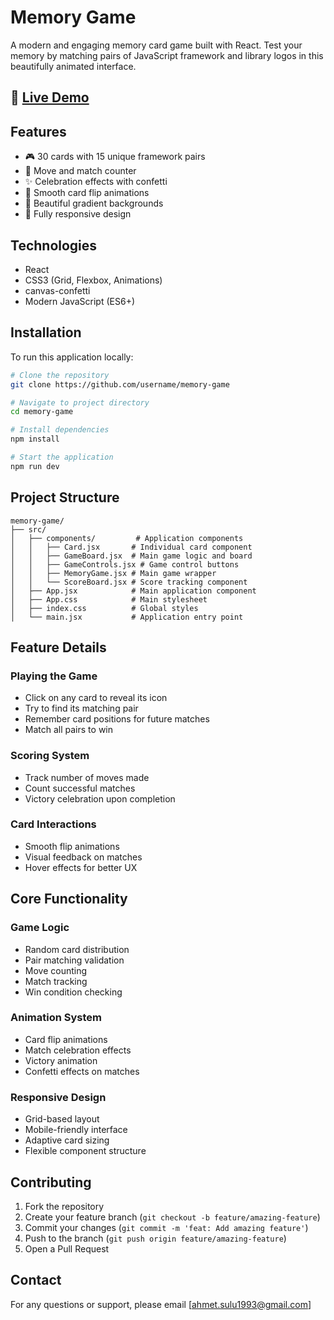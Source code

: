# Memory Game
A modern and engaging memory card game built with React. Test your memory by matching pairs of JavaScript framework and library logos in this beautifully animated interface.

## 🚀 [Live Demo](https://chimerical-sawine-830c8e.netlify.app/)

## Features
- 🎮 30 cards with 15 unique framework pairs
- 🎯 Move and match counter
- ✨ Celebration effects with confetti
- 💫 Smooth card flip animations
- 🎨 Beautiful gradient backgrounds
- 📱 Fully responsive design

## Technologies
- React
- CSS3 (Grid, Flexbox, Animations)
- canvas-confetti
- Modern JavaScript (ES6+)

## Installation
To run this application locally:
```bash
# Clone the repository
git clone https://github.com/username/memory-game

# Navigate to project directory
cd memory-game

# Install dependencies
npm install

# Start the application
npm run dev
```

## Project Structure
```
memory-game/
├── src/
│   ├── components/         # Application components
│   │   ├── Card.jsx       # Individual card component
│   │   ├── GameBoard.jsx  # Main game logic and board
│   │   ├── GameControls.jsx # Game control buttons
│   │   ├── MemoryGame.jsx # Main game wrapper
│   │   └── ScoreBoard.jsx # Score tracking component
│   ├── App.jsx            # Main application component
│   ├── App.css            # Main stylesheet
│   ├── index.css          # Global styles
│   └── main.jsx           # Application entry point
```

## Feature Details
### Playing the Game
- Click on any card to reveal its icon
- Try to find its matching pair
- Remember card positions for future matches
- Match all pairs to win

### Scoring System
- Track number of moves made
- Count successful matches
- Victory celebration upon completion

### Card Interactions
- Smooth flip animations
- Visual feedback on matches
- Hover effects for better UX

## Core Functionality
### Game Logic
- Random card distribution
- Pair matching validation
- Move counting
- Match tracking
- Win condition checking

### Animation System
- Card flip animations
- Match celebration effects
- Victory animation
- Confetti effects on matches

### Responsive Design
- Grid-based layout
- Mobile-friendly interface
- Adaptive card sizing
- Flexible component structure

## Contributing
1. Fork the repository
2. Create your feature branch (`git checkout -b feature/amazing-feature`)
3. Commit your changes (`git commit -m 'feat: Add amazing feature'`)
4. Push to the branch (`git push origin feature/amazing-feature`)
5. Open a Pull Request

## Contact
For any questions or support, please email [ahmet.sulu1993@gmail.com]